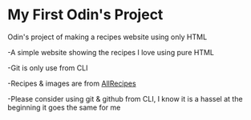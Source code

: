 # My First Odin's Project

Odin's project of making a recipes website using only HTML

-A simple website showing the recipes I love using pure HTML 

-Git is only use from CLI

-Recipes & images are from <a href="https://www.allrecipes.com/">AllRecipes<a/>

-Please consider using git & github from CLI, I know it is a hassel at the beginning it goes the same for me
